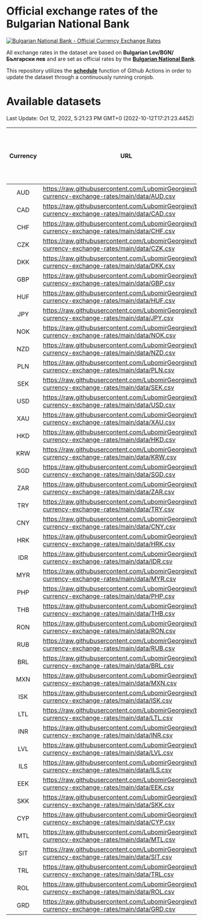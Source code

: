 # Official exchange rates of the Bulgarian National Bank

[![Bulgarian National Bank - Official Currency Exchange Rates](https://github.com/LubomirGeorgiev/bnb-currency-exchange-rates/actions/workflows/update-rates.yml/badge.svg?branch=main)](https://github.com/LubomirGeorgiev/bnb-currency-exchange-rates/actions/workflows/update-rates.yml)

All exchange rates in the dataset are based on **Bulgarian Lev/BGN/Български лев** and are set as official rates by the [**Bulgarian National Bank**](https://www.bnb.bg/Statistics/StExternalSector/StExchangeRates/StERForeignCurrencies/index.htm?toLang=_EN).

This repository utilizes the [**schedule**](https://docs.github.com/en/actions/reference/events-that-trigger-workflows) function of Github Actions in order to update the dataset through a continuously running cronjob.

# Available datasets

<!-- START LINKS (DO NOT EVER FU*ING DELETE THIS COMMENT FOR THE LOVE OF YOUR LIFE!!! IF YOU ARE CURIOS HOW IT WORKS, YOU CAN HAVE A LOOK AT ./src/updateReadme.ts) -->

Last Update: Oct 12, 2022, 5:21:23 PM GMT+0 (2022-10-12T17:21:23.445Z)

| Currency | URL                                                                                             | Number of records | Number of missing days that were filled in |
| :------: | ----------------------------------------------------------------------------------------------- | :---------------: | :----------------------------------------: |
|   AUD    | https://raw.githubusercontent.com/LubomirGeorgiev/bnb-currency-exchange-rates/main/data/AUD.csv |       8282        |                    2557                    |
|   CAD    | https://raw.githubusercontent.com/LubomirGeorgiev/bnb-currency-exchange-rates/main/data/CAD.csv |       8282        |                    2557                    |
|   CHF    | https://raw.githubusercontent.com/LubomirGeorgiev/bnb-currency-exchange-rates/main/data/CHF.csv |       8282        |                    2557                    |
|   CZK    | https://raw.githubusercontent.com/LubomirGeorgiev/bnb-currency-exchange-rates/main/data/CZK.csv |       8282        |                    2557                    |
|   DKK    | https://raw.githubusercontent.com/LubomirGeorgiev/bnb-currency-exchange-rates/main/data/DKK.csv |       8282        |                    2557                    |
|   GBP    | https://raw.githubusercontent.com/LubomirGeorgiev/bnb-currency-exchange-rates/main/data/GBP.csv |       8282        |                    2557                    |
|   HUF    | https://raw.githubusercontent.com/LubomirGeorgiev/bnb-currency-exchange-rates/main/data/HUF.csv |       8282        |                    2557                    |
|   JPY    | https://raw.githubusercontent.com/LubomirGeorgiev/bnb-currency-exchange-rates/main/data/JPY.csv |       8282        |                    2557                    |
|   NOK    | https://raw.githubusercontent.com/LubomirGeorgiev/bnb-currency-exchange-rates/main/data/NOK.csv |       8282        |                    2557                    |
|   NZD    | https://raw.githubusercontent.com/LubomirGeorgiev/bnb-currency-exchange-rates/main/data/NZD.csv |       8282        |                    2557                    |
|   PLN    | https://raw.githubusercontent.com/LubomirGeorgiev/bnb-currency-exchange-rates/main/data/PLN.csv |       8282        |                    2557                    |
|   SEK    | https://raw.githubusercontent.com/LubomirGeorgiev/bnb-currency-exchange-rates/main/data/SEK.csv |       8282        |                    2557                    |
|   USD    | https://raw.githubusercontent.com/LubomirGeorgiev/bnb-currency-exchange-rates/main/data/USD.csv |       8282        |                    2557                    |
|   XAU    | https://raw.githubusercontent.com/LubomirGeorgiev/bnb-currency-exchange-rates/main/data/XAU.csv |       8282        |                    2559                    |
|   HKD    | https://raw.githubusercontent.com/LubomirGeorgiev/bnb-currency-exchange-rates/main/data/HKD.csv |       7980        |                    2466                    |
|   KRW    | https://raw.githubusercontent.com/LubomirGeorgiev/bnb-currency-exchange-rates/main/data/KRW.csv |       7980        |                    2466                    |
|   SGD    | https://raw.githubusercontent.com/LubomirGeorgiev/bnb-currency-exchange-rates/main/data/SGD.csv |       7980        |                    2466                    |
|   ZAR    | https://raw.githubusercontent.com/LubomirGeorgiev/bnb-currency-exchange-rates/main/data/ZAR.csv |       7980        |                    2466                    |
|   TRY    | https://raw.githubusercontent.com/LubomirGeorgiev/bnb-currency-exchange-rates/main/data/TRY.csv |       6463        |                    1997                    |
|   CNY    | https://raw.githubusercontent.com/LubomirGeorgiev/bnb-currency-exchange-rates/main/data/CNY.csv |       6343        |                    1961                    |
|   HRK    | https://raw.githubusercontent.com/LubomirGeorgiev/bnb-currency-exchange-rates/main/data/HRK.csv |       6343        |                    1961                    |
|   IDR    | https://raw.githubusercontent.com/LubomirGeorgiev/bnb-currency-exchange-rates/main/data/IDR.csv |       6343        |                    1961                    |
|   MYR    | https://raw.githubusercontent.com/LubomirGeorgiev/bnb-currency-exchange-rates/main/data/MYR.csv |       6343        |                    1961                    |
|   PHP    | https://raw.githubusercontent.com/LubomirGeorgiev/bnb-currency-exchange-rates/main/data/PHP.csv |       6343        |                    1961                    |
|   THB    | https://raw.githubusercontent.com/LubomirGeorgiev/bnb-currency-exchange-rates/main/data/THB.csv |       6343        |                    1961                    |
|   RON    | https://raw.githubusercontent.com/LubomirGeorgiev/bnb-currency-exchange-rates/main/data/RON.csv |       6284        |                    1943                    |
|   RUB    | https://raw.githubusercontent.com/LubomirGeorgiev/bnb-currency-exchange-rates/main/data/RUB.csv |       6118        |                    1889                    |
|   BRL    | https://raw.githubusercontent.com/LubomirGeorgiev/bnb-currency-exchange-rates/main/data/BRL.csv |       5372        |                    1663                    |
|   MXN    | https://raw.githubusercontent.com/LubomirGeorgiev/bnb-currency-exchange-rates/main/data/MXN.csv |       5372        |                    1663                    |
|   ISK    | https://raw.githubusercontent.com/LubomirGeorgiev/bnb-currency-exchange-rates/main/data/ISK.csv |       5280        |                    1633                    |
|   LTL    | https://raw.githubusercontent.com/LubomirGeorgiev/bnb-currency-exchange-rates/main/data/LTL.csv |       5147        |                    1576                    |
|   INR    | https://raw.githubusercontent.com/LubomirGeorgiev/bnb-currency-exchange-rates/main/data/INR.csv |       5011        |                    1555                    |
|   LVL    | https://raw.githubusercontent.com/LubomirGeorgiev/bnb-currency-exchange-rates/main/data/LVL.csv |       4784        |                    1464                    |
|   ILS    | https://raw.githubusercontent.com/LubomirGeorgiev/bnb-currency-exchange-rates/main/data/ILS.csv |       4285        |                    1334                    |
|   EEK    | https://raw.githubusercontent.com/LubomirGeorgiev/bnb-currency-exchange-rates/main/data/EEK.csv |       3994        |                    1220                    |
|   SKK    | https://raw.githubusercontent.com/LubomirGeorgiev/bnb-currency-exchange-rates/main/data/SKK.csv |       2964        |                    906                     |
|   CYP    | https://raw.githubusercontent.com/LubomirGeorgiev/bnb-currency-exchange-rates/main/data/CYP.csv |       2906        |                    890                     |
|   MTL    | https://raw.githubusercontent.com/LubomirGeorgiev/bnb-currency-exchange-rates/main/data/MTL.csv |       2604        |                    799                     |
|   SIT    | https://raw.githubusercontent.com/LubomirGeorgiev/bnb-currency-exchange-rates/main/data/SIT.csv |       2544        |                    780                     |
|   TRL    | https://raw.githubusercontent.com/LubomirGeorgiev/bnb-currency-exchange-rates/main/data/TRL.csv |       1817        |                    558                     |
|   ROL    | https://raw.githubusercontent.com/LubomirGeorgiev/bnb-currency-exchange-rates/main/data/ROL.csv |       1696        |                    523                     |
|   GRD    | https://raw.githubusercontent.com/LubomirGeorgiev/bnb-currency-exchange-rates/main/data/GRD.csv |        361        |                    109                     |

<!-- END LINKS (DO NOT EVER FU*ING DELETE THIS COMMENT FOR THE LOVE OF YOUR LIFE!!! IF YOU ARE CURIOS HOW IT WORKS, YOU CAN HAVE A LOOK AT ./src/updateReadme.ts) -->
